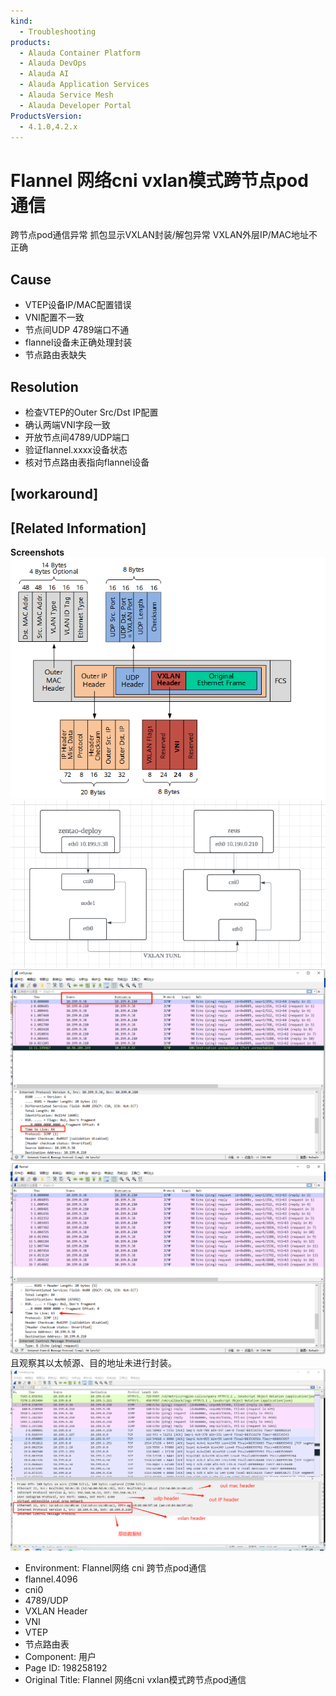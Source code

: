 ```yaml
---
kind:
  - Troubleshooting
products:
  - Alauda Container Platform
  - Alauda DevOps
  - Alauda AI
  - Alauda Application Services
  - Alauda Service Mesh
  - Alauda Developer Portal
ProductsVersion:
  - 4.1.0,4.2.x
---
```

<!-- A type of document that involves encountering a fault, diagnosing it, performing root cause analysis, and providing solutions. -->

# Flannel 网络cni vxlan模式跨节点pod通信

跨节点pod通信异常 抓包显示VXLAN封装/解包异常 VXLAN外层IP/MAC地址不正确

## Cause
- VTEP设备IP/MAC配置错误
- VNI配置不一致
- 节点间UDP 4789端口不通
- flannel设备未正确处理封装
- 节点路由表缺失

## Resolution
- 检查VTEP的Outer Src/Dst IP配置
- 确认两端VNI字段一致
- 开放节点间4789/UDP端口
- 验证flannel.xxxx设备状态
- 核对节点路由表指向flannel设备

## [workaround]

## [Related Information]
**Screenshots**
**![](assets/flannel-wang-luo-cni-vxlanmo-shi-kua-jie-dian-podtong-xin/image-2024-3-29_12-27-19.png)**
![](assets/flannel-wang-luo-cni-vxlanmo-shi-kua-jie-dian-podtong-xin/image-2024-3-29_12-46-49.png)
![](assets/flannel-wang-luo-cni-vxlanmo-shi-kua-jie-dian-podtong-xin/image-2024-3-29_20-44-22.png)
![](assets/flannel-wang-luo-cni-vxlanmo-shi-kua-jie-dian-podtong-xin/image-2024-3-29_20-46-37.png)且观察其以太帧源、目的地址未进行封装。
![](assets/flannel-wang-luo-cni-vxlanmo-shi-kua-jie-dian-podtong-xin/image-2024-3-29_21-26-34.png)
- Environment: Flannel网络 cni 跨节点pod通信
- flannel.4096
- cni0
- 4789/UDP
- VXLAN Header
- VNI
- VTEP
- 节点路由表
- Component: 用户
- Page ID: 198258192
- Original Title: Flannel 网络cni vxlan模式跨节点pod通信
